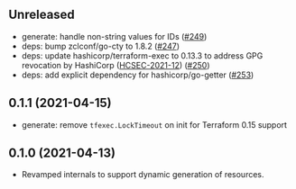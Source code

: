 ## Unreleased

- generate: handle non-string values for IDs ([#249](https://github.com/cloudflare/cf-terraforming/issues/249))
- deps: bump zclconf/go-cty to 1.8.2 ([#247](https://github.com/cloudflare/cf-terraforming/issues/247))
- deps: update hashicorp/terraform-exec to 0.13.3 to address GPG revocation by HashiCorp ([HCSEC-2021-12](https://discuss.hashicorp.com/t/hcsec-2021-12-codecov-security-event-and-hashicorp-gpg-key-exposure/23512)) ([#250](https://github.com/cloudflare/cf-terraforming/issues/250))
- deps: add explicit dependency for hashicorp/go-getter ([#253](https://github.com/cloudflare/cf-terraforming/issues/253))

## 0.1.1 (2021-04-15)

- generate: remove `tfexec.LockTimeout` on init for Terraform 0.15 support

## 0.1.0 (2021-04-13)

- Revamped internals to support dynamic generation of resources.
